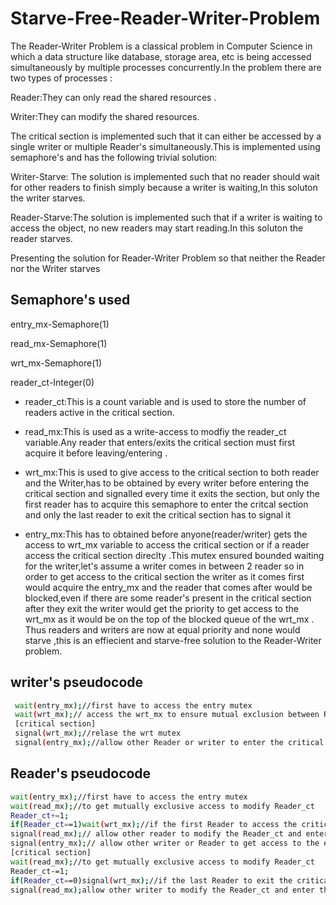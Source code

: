 
# Starve-Free-Reader-Writer-Problem

The Reader-Writer Problem is a classical problem in Computer Science in which a data structure like database, storage area, etc is being accessed simultaneously by multiple processes concurrently.In the problem there are two types of processes :

Reader:They can only read the shared resources .

 Writer:They can modify the shared resources.
 
 The critical section is implemented such that it can either be accessed by a single writer or multiple Reader's simultaneously.This is implemented using semaphore's and has the following trivial solution:

 Writer-Starve: The solution is implemented such that no reader should wait for other readers to finish simply because a writer is waiting,In this soluton the writer starves.

Reader-Starve:The solution is implemented such that  if a writer is waiting to access the object, no new readers may start reading.In this soluton the reader starves.


Presenting the solution for Reader-Writer Problem so that neither 
the Reader nor the Writer starves 

## Semaphore's used 
entry_mx-Semaphore(1)

read_mx-Semaphore(1)

wrt_mx-Semaphore(1)

reader_ct-Integer(0)


- reader_ct:This is a count variable and is used to store the number of readers active in the critical section.

- read_mx:This is used as a write-access to modfiy the reader_ct variable.Any reader that enters/exits the critical section must first acquire it before leaving/entering .

- wrt_mx:This is used to give access to the critical section to both reader and the Writer,has to be obtained by every writer before entering the critical section and signalled every time it exits the section, but only the first reader has to acquire this semaphore to enter the critcal section and only the last reader to exit the critical section has to signal it 

- entry_mx:This has to obtained before anyone(reader/writer) gets the access to wrt_mx  variable to access the critical section or if a reader access the critical section direclty .This mutex ensured bounded waiting for the writer,let's assume a writer comes in between 2 reader so in order to get access to the critical section the writer as it comes first would acquire the entry_mx and the reader that comes after would be blocked,even if there are some reader's present in the critical section after they exit the writer would get the priority to get access to the wrt_mx as it would be on the top of the blocked queue of the wrt_mx .
Thus readers and writers are now at equal priority and none would starve ,this is an effiecient and starve-free solution to the Reader-Writer problem.

## writer's pseudocode 
```bash
 wait(entry_mx);//first have to access the entry mutex 
 wait(wrt_mx);// access the wrt_mx to ensure mutual exclusion between Reader and writer
 [critical section]
 signal(wrt_mx);//relase the wrt mutex 
 signal(entry_mx);//allow other Reader or writer to enter the critical section 
```

## Reader's pseudocode
```bash
wait(entry_mx);//first have to access the entry mutex 
wait(read_mx);//to get mutually exclusive access to modify Reader_ct
Reader_ct+=1;
if(Reader_ct==1)wait(wrt_mx);//if the first Reader to access the critical section has to access wrt_mx 
signal(read_mx);// allow other reader to modify the Reader_ct and enter the critical section
signal(entry_mx);// allow other writer or Reader to get access to the entry mutex
[critical section]
wait(read_mx);//to get mutually exclusive access to modify Reader_ct
Reader_ct-=1;
if(Reader_ct==0)signal(wrt_mx);//if the last Reader to exit the critical section so signal wrt_mx so that waiting writer or reader  can get access to the critical section
signal(read_mx);allow other writer to modify the Reader_ct and enter the critical section
``` 
